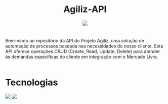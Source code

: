 <center>
   <b><h1>Agiliz-API</h1></b>
    <div><img src="https://avatars.githubusercontent.com/u/161089936?s=200&v=4"></div>
</center>

#

<span>
    Bem-vindo ao repositório da API do Projeto Agiliz, uma solução de automação de processos baseada nas necessidades do nosso cliente. Esta API oferece operações CRUD (Create, Read, Update, Delete) para atender às demandas específicas do cliente em integração com o Mercado Livre.
    <br><br>
</span>


<span>
    <h1>Tecnologias</h1>
    <img src="https://img.shields.io/badge/Spring-DE6600?style=for-the-badge&logo=spring&logoColor=black">
    <img src="https://img.shields.io/badge/Java-DE6600?style=for-the-badge&logo=openjdk&logoColor=black">
</span>



